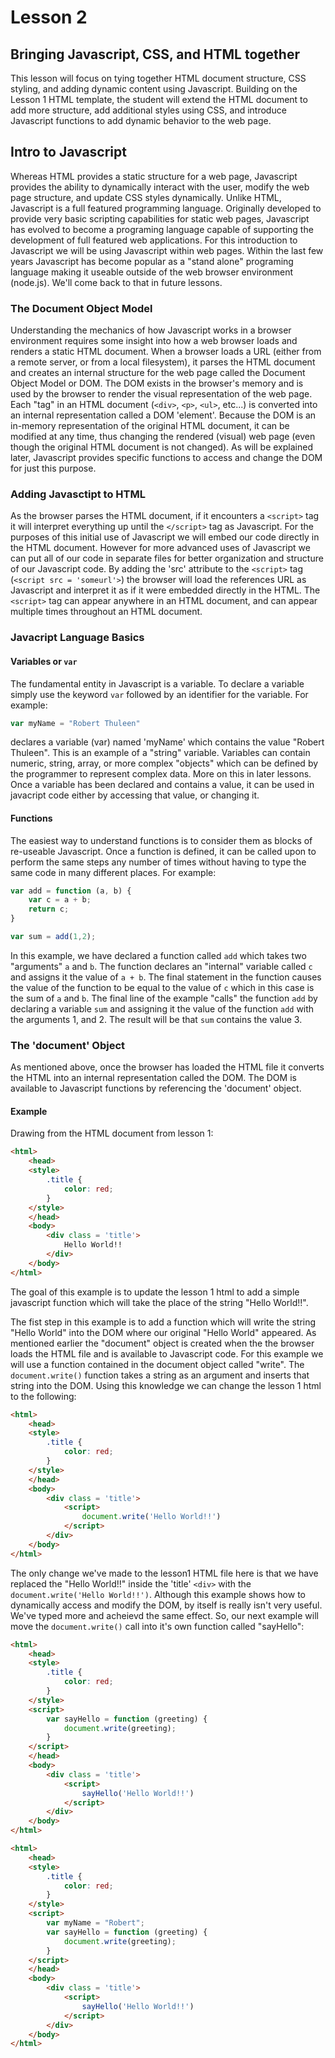 # Lesson 2
## Bringing Javascript, CSS, and HTML together

This lesson will focus on tying together HTML document structure, CSS styling, and adding dynamic content using Javascript.  Building on the Lesson 1 HTML template, the student will extend the HTML document to add more structure, add additional styles using CSS, and introduce Javascript functions to add dynamic behavior to the web page.

## Intro to Javascript

Whereas HTML provides a static structure for a web page, Javascript provides the ability to dynamically interact with the user, modify the web page structure, and update CSS styles dynamically.  Unlike HTML, Javascript is a full featured programming language. Originally developed to provide very basic scripting capabilities for static web pages, Javascript has evolved to become a programing language capable of supporting the development of full featured web applications.  For this introduction to Javascript we will be using Javascript within web pages.  Within the last few years Javascript has become popular as a "stand alone" programing language making it useable outside of the web browser environment (node.js). We'll come back to that in future lessons.

### The Document Object Model
Understanding the mechanics of how Javascript works in a browser environment requires some insight into how a web browser loads and renders a static HTML document.  When a browser loads a URL (either from a remote server, or from a local filesystem), it parses the HTML document and creates an internal structure for the web page called the Document Object Model or DOM.  The DOM exists in the browser's memory and is used by the browser to render the visual representation of the web page.  Each "tag" in an HTML document (`<div>`, `<p>`, `<ul>`, etc...) is converted into an internal representation called a DOM 'element'. Because the DOM is an in-memory representation of the original HTML document, it can be modified at any time, thus changing the rendered (visual) web page (even though the original HTML document is not changed). As will be explained later, Javascript provides specific functions to access and change the DOM for just this purpose.

### Adding Javasctipt to HTML
As the browser parses the HTML document, if it encounters a `<script>` tag it will interpret everything up until the `</script>` tag as Javascript.  For the purposes of this initial use of Javascript we will embed our code directly in the HTML document. However for more advanced uses of Javascript we can put all of our code in separate files for better organization and structure of our Javascript code.  By adding the 'src' attribute to the `<script>` tag (`<script src = 'someurl'>`) the browser will load the references URL as Javascript and interpret it as if it were embedded directly in the HTML. The `<script>` tag can appear anywhere in an HTML document, and can appear multiple times throughout an HTML document.

### Javacript Language Basics

#### Variables or `var`
The fundamental entity in Javascript is a variable.  To declare a variable simply use the keyword `var` followed by an identifier for the variable. For example:

```javascript
var myName = "Robert Thuleen"
```
declares a variable (var) named 'myName' which contains the value "Robert Thuleen". This is an example of a "string" variable.  Variables can contain numeric, string, array, or more complex "objects" which can be defined by the programmer to represent complex data.  More on this in later lessons. Once a variable has been declared and contains a value, it can be used in javacript code either by accessing that value, or changing it.

#### Functions
The easiest way to understand functions is to consider them as blocks of re-useable Javascript. Once a function is defined, it can be called upon to perform the same steps any number of times without having to type the same code in many different places.  For example:

```javascript
var add = function (a, b) {
	var c = a + b;
	return c;
}

var sum = add(1,2);
```
In this example, we have declared a function called `add` which takes two "arguments" `a` and `b`.  The function declares an "internal" variable called `c` and assigns it the value of `a + b`.  The final statement in the function causes the value of the function to be equal to the value of `c` which in this case is the sum of `a` and `b`.  The final line of the example "calls" the function `add` by declaring a variable `sum` and assigning it the value of the function `add` with the arguments 1, and 2.  The result will be that `sum` contains the value 3.

### The 'document' Object
As mentioned above, once the browser has loaded the HTML file it converts the HTML into an internal representation called the DOM.  The DOM is available to Javascript functions by referencing the 'document' object. 

#### Example
Drawing from the HTML document from lesson 1: 

```html
<html>
	<head>
	<style>
		.title {
			color: red;
		}
	</style>
	</head>
	<body>
		<div class = 'title'>
			Hello World!!
		</div>
	</body>
</html>
```
The goal of this example is to update the lesson 1 html to add a simple javascript function which will take the place of the string "Hello World!!".  

The fist step in this example is to add a function which will write the string "Hello World" into the DOM where our original "Hello World" appeared.  As mentioned earlier the "document" object is created when the the browser loads the HTML file and is available to Javascript code.  For this example we will use a function contained in the document object called "write".  The `document.write()` function takes a string as an argument and inserts that string into the DOM.  Using this knowledge we can change the lesson 1 html to the following:

```html
<html>
	<head>
	<style>
		.title {
			color: red;
		}
	</style>
	</head>
	<body>
		<div class = 'title'>
			<script>
				document.write('Hello World!!')
			</script>
		</div>
	</body>
</html>
```

The only change we've made to the lesson1 HTML file here is that we have replaced the "Hello World!!" inside the 'title' `<div>` with the `document.write('Hello World!!')`.  Although this example shows how to dynamically access and modify the DOM, by itself is really isn't very useful.  We've typed more and acheievd the same effect.  So, our next example will move the `document.write()` call into it's own function called "sayHello":

```html
<html>
	<head>
	<style>
		.title {
			color: red;
		}
	</style>
	<script>
		var sayHello = function (greeting) {
			document.write(greeting);
		}
	</script>
	</head>
	<body>
		<div class = 'title'>
			<script>
				sayHello('Hello World!!')
			</script>
		</div>
	</body>
</html>
```

```html
<html>
	<head>
	<style>
		.title {
			color: red;
		}
	</style>
	<script>
		var myName = "Robert";
		var sayHello = function (greeting) {
			document.write(greeting);
		}
	</script>
	</head>
	<body>
		<div class = 'title'>
			<script>
				sayHello('Hello World!!')
			</script>
		</div>
	</body>
</html>